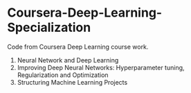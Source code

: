 # Coursera-Deep-Learning-Specialization
Code from Coursera Deep Learning course work.
1. Neural Network and Deep Learning
2. Improving Deep Neural Networks: Hyperparameter tuning, Regularization and Optimization
3. Structuring Machine Learning Projects
